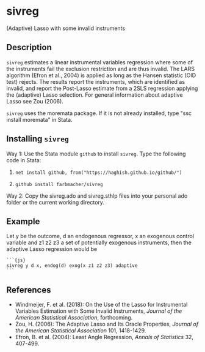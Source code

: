 # sivreg
 (Adaptive) Lasso with some invalid instruments

## Description
 `sivreg` estimates a linear instrumental variables regression where some of the instruments fail the
    exclusion restriction and are thus invalid.  The LARS algorithm (Efron et al., 2004) is applied as
    long as the Hansen statistic (OID test) rejects. The results report the instruments, which are
    identified as invalid, and report the Post-Lasso estimate from a 2SLS regression applying the
    (adaptive) Lasso selection.  For general information about adaptive Lasso see Zou (2006).
    
 `sivreg` uses the moremata package. If it is not already installed, type "ssc install moremata" in
    Stata.

## Installing `sivreg`
 Way 1: Use the Stata module `github` to install `sivreg`. Type the following code in Stata:
 
 1. ```{js}
    net install github, from("https://haghish.github.io/github/")
    ```
 2. ```{js}
    github install farbmacher/sivreg
    ```

 Way 2: Copy the sivreg.ado and sivreg.sthlp files into your personal ado folder or the current working directory.

## Example
 Let y be the outcome, d an endogenous regressor, x an exogenous control variable and z1 z2 z3 a set of
    potentially exogenous instruments, then the adaptive Lasso regression would be
        
    ```{js}
    sivreg y d x, endog(d) exog(x z1 z2 z3) adaptive
    ```
        
## References
 * Windmeijer, F. et al. (2018): On the Use of the Lasso for Instrumental Variables Estimation with Some
             Invalid Instruments, *Journal of the American Statistical Association*, forthcoming.
 * Zou, H. (2006): The Adaptive Lasso and Its Oracle Properties, *Journal of the American Statistical
             Association* 101, 1418-1429.
 * Efron, B. et al. (2004): Least Angle Regression, *Annals of Statistics* 32, 407-499.
